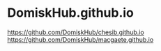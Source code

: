 # DomiskHub.github.io
https://github.com/DomiskHub/chesib.github.io
https://github.com/DomiskHub/macgaete.github.io
